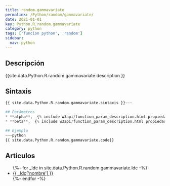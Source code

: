 ```yaml
---
title: random.gammavariate
permalink: /Python/random/gammavariate/
date: 2021-01-01
key: Python.R.random.gammavariate
category: python
tags: ['funcion python', 'random']
sidebar: 
  nav: python
---
```


## Descripción
{{site.data.Python.R.random.gammavariate.description }}

## Sintaxis
~~~python
{{ site.data.Python.R.random.gammavariate.sintaxis }}~~~

## Parámetros
* **alpha**,  {% include w3api/function_param_description.html propiedad=site.data.Python.R.random.gammavariate valor="alpha" %}
* **beta**,  {% include w3api/function_param_description.html propiedad=site.data.Python.R.random.gammavariate valor="beta" %}

## Ejemplo
~~~python
{{ site.data.Python.R.random.gammavariate.code}}
~~~

## Artículos
<ul>
{%- for _ldc in site.data.Python.R.random.gammavariate.ldc -%}
   <li>
       <a href="{{_ldc['url'] }}">{{ _ldc['nombre'] }}</a>
   </li>
{%- endfor -%}
</ul>
